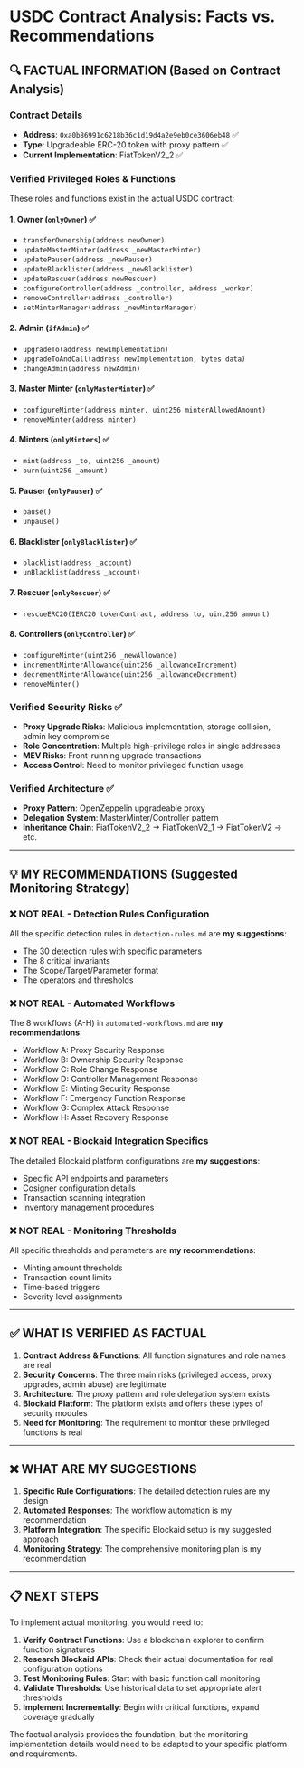 # USDC Contract Analysis: Facts vs. Recommendations

## 🔍 **FACTUAL INFORMATION** (Based on Contract Analysis)

### Contract Details
- **Address**: `0xa0b86991c6218b36c1d19d4a2e9eb0ce3606eb48` ✅
- **Type**: Upgradeable ERC-20 token with proxy pattern ✅
- **Current Implementation**: FiatTokenV2_2 ✅

### Verified Privileged Roles & Functions
These roles and functions exist in the actual USDC contract:

#### 1. **Owner** (`onlyOwner`) ✅
- `transferOwnership(address newOwner)`
- `updateMasterMinter(address _newMasterMinter)`
- `updatePauser(address _newPauser)`
- `updateBlacklister(address _newBlacklister)`
- `updateRescuer(address newRescuer)`
- `configureController(address _controller, address _worker)`
- `removeController(address _controller)`
- `setMinterManager(address _newMinterManager)`

#### 2. **Admin** (`ifAdmin`) ✅
- `upgradeTo(address newImplementation)`
- `upgradeToAndCall(address newImplementation, bytes data)`
- `changeAdmin(address newAdmin)`

#### 3. **Master Minter** (`onlyMasterMinter`) ✅
- `configureMinter(address minter, uint256 minterAllowedAmount)`
- `removeMinter(address minter)`

#### 4. **Minters** (`onlyMinters`) ✅
- `mint(address _to, uint256 _amount)`
- `burn(uint256 _amount)`

#### 5. **Pauser** (`onlyPauser`) ✅
- `pause()`
- `unpause()`

#### 6. **Blacklister** (`onlyBlacklister`) ✅
- `blacklist(address _account)`
- `unBlacklist(address _account)`

#### 7. **Rescuer** (`onlyRescuer`) ✅
- `rescueERC20(IERC20 tokenContract, address to, uint256 amount)`

#### 8. **Controllers** (`onlyController`) ✅
- `configureMinter(uint256 _newAllowance)`
- `incrementMinterAllowance(uint256 _allowanceIncrement)`
- `decrementMinterAllowance(uint256 _allowanceDecrement)`
- `removeMinter()`

### Verified Security Risks ✅
- **Proxy Upgrade Risks**: Malicious implementation, storage collision, admin key compromise
- **Role Concentration**: Multiple high-privilege roles in single addresses
- **MEV Risks**: Front-running upgrade transactions
- **Access Control**: Need to monitor privileged function usage

### Verified Architecture ✅
- **Proxy Pattern**: OpenZeppelin upgradeable proxy
- **Delegation System**: MasterMinter/Controller pattern
- **Inheritance Chain**: FiatTokenV2_2 → FiatTokenV2_1 → FiatTokenV2 → etc.

---

## 💡 **MY RECOMMENDATIONS** (Suggested Monitoring Strategy)

### ❌ **NOT REAL** - Detection Rules Configuration
All the specific detection rules in `detection-rules.md` are **my suggestions**:
- The 30 detection rules with specific parameters
- The 8 critical invariants 
- The Scope/Target/Parameter format
- The operators and thresholds

### ❌ **NOT REAL** - Automated Workflows
The 8 workflows (A-H) in `automated-workflows.md` are **my recommendations**:
- Workflow A: Proxy Security Response
- Workflow B: Ownership Security Response  
- Workflow C: Role Change Response
- Workflow D: Controller Management Response
- Workflow E: Minting Security Response
- Workflow F: Emergency Function Response
- Workflow G: Complex Attack Response
- Workflow H: Asset Recovery Response

### ❌ **NOT REAL** - Blockaid Integration Specifics
The detailed Blockaid platform configurations are **my suggestions**:
- Specific API endpoints and parameters
- Cosigner configuration details
- Transaction scanning integration
- Inventory management procedures

### ❌ **NOT REAL** - Monitoring Thresholds
All specific thresholds and parameters are **my recommendations**:
- Minting amount thresholds
- Transaction count limits
- Time-based triggers
- Severity level assignments

---

## ✅ **WHAT IS VERIFIED AS FACTUAL**

1. **Contract Address & Functions**: All function signatures and role names are real
2. **Security Concerns**: The three main risks (privileged access, proxy upgrades, admin abuse) are legitimate
3. **Architecture**: The proxy pattern and role delegation system exists
4. **Blockaid Platform**: The platform exists and offers these types of security modules
5. **Need for Monitoring**: The requirement to monitor these privileged functions is real

---

## ❌ **WHAT ARE MY SUGGESTIONS**

1. **Specific Rule Configurations**: The detailed detection rules are my design
2. **Automated Responses**: The workflow automation is my recommendation
3. **Platform Integration**: The specific Blockaid setup is my suggested approach
4. **Monitoring Strategy**: The comprehensive monitoring plan is my recommendation

---

## 📋 **NEXT STEPS**

To implement actual monitoring, you would need to:

1. **Verify Contract Functions**: Use a blockchain explorer to confirm function signatures
2. **Research Blockaid APIs**: Check their actual documentation for real configuration options
3. **Test Monitoring Rules**: Start with basic function call monitoring
4. **Validate Thresholds**: Use historical data to set appropriate alert thresholds
5. **Implement Incrementally**: Begin with critical functions, expand coverage gradually

The factual analysis provides the foundation, but the monitoring implementation details would need to be adapted to your specific platform and requirements. 